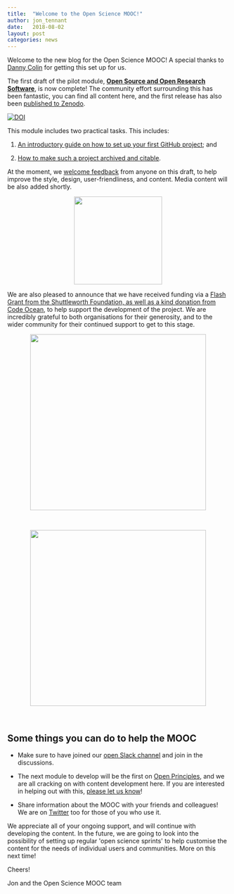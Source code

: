 ```yaml
---
title:  "Welcome to the Open Science MOOC!"
author: jon_tennant
date:   2018-08-02
layout: post
categories: news
---
```


Welcome to the new blog for the Open Science MOOC! A special thanks to [Danny Colin](https://twitter.com/@dannycolincom) for getting this set up for us.

The first draft of the pilot module, [**Open Source and Open Research Software**](https://github.com/OpenScienceMOOC/Module-5-Open-Research-Software-and-Open-Source/tree/master/content_development), is now complete! The community effort surrounding this has been fantastic, you can find all content here, and the first release has also been [published to Zenodo](https://zenodo.org/record/1325081#.W2KzLNL7RPY).

[![DOI](https://zenodo.org/badge/DOI/10.5281/zenodo.1325081.svg)](https://doi.org/10.5281/zenodo.1325081)

This module includes two practical tasks. This includes: 

1. [An introductory guide on how to set up your first GitHub project](https://github.com/OpenScienceMOOC/Module-5-Open-Research-Software-and-Open-Source/blob/master/content_development/Task_1.md); and

2. [How to make such a project archived and citable](https://github.com/OpenScienceMOOC/Module-5-Open-Research-Software-and-Open-Source/blob/master/content_development/Task_2.md). 

At the moment, we [welcome feedback](https://github.com/OpenScienceMOOC/Module-5-Open-Research-Software-and-Open-Source/issues) from anyone on this draft, to help improve the style, design, user-friendliness, and content. Media content will be also added shortly.

<p align="center"><img src="https://github.com/OpenScienceMOOC/site/blob/master/img/Logo.png?raw=true" width="200" /></p>

We are also pleased to announce that we have received funding via a [Flash Grant from the Shuttleworth Foundation, as well as a kind donation from Code Ocean](https://opensciencemooc.github.io/site/About/), to help support the development of the project. We are incredibly grateful to both organisations for their generosity, and to the wider community for their continued support to get to this stage.

<p align="center"><img src="https://github.com/OpenScienceMOOC/site/blob/master/img/shuttleworth.png?raw=true" width="400" /></p>

<br/>

<p align="center"><img src="https://github.com/OpenScienceMOOC/site/blob/master/img/codeocean.png?raw=true" width="400" /></p>

<br/>

## Some things you can do to help the MOOC

* Make sure to have joined our [open Slack channel](https://openmooc-ers-slackin.herokuapp.com/) and join in the discussions.

* The next module to develop will be the first on [Open Principles](https://github.com/OpenScienceMOOC/Module-1-Open-Principles), and we are all cracking on with content development here. If you are interested in helping out with this, [please let us know](mailto:info@opensciencemooc.eu)!

* Share information about the MOOC with your friends and colleagues! We are on [Twitter](https://twitter.com/OpenSci_MOOC) too for those of you who use it.

We appreciate all of your ongoing support, and will continue with developing the content. In the future, we are going to look into the possibility of setting up regular 'open science sprints' to help customise the content for the needs of individual users and communities. More on this next time!

Cheers!

Jon and the Open Science MOOC team
